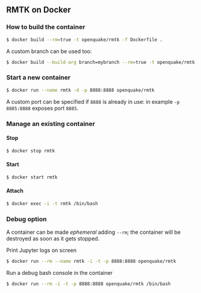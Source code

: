 ## RMTK on Docker

### How to build the container

```bash
$ docker build --rm=true -t openquake/rmtk -f Dockerfile .
```

A custom branch can be used too:

```bash
$ docker build --build-arg branch=mybranch --rm=true -t openquake/rmtk:mybranch -f Dockerfile .
```

### Start a new container

```bash
$ docker run --name rmtk -d -p 8888:8888 openquake/rmtk
```

A custom port can be specified if `8888` is already in use: in example `-p 8885:8888` exposes port `8885`.

### Manage an existing container

#### Stop

```bash
$ docker stop rmtk
```

#### Start

```bash
$ docker start rmtk
```

#### Attach

```bash
$ docker exec -i -t rmtk /bin/bash
```

### Debug option

A container can be made _ephemeral_ adding ``--rm``; the container will be destroyed as soon as it gets stopped.

Print Jupyter logs on screen

```bash
$ docker run --rm --name rmtk -i -t -p 8888:8888 openquake/rmtk
```

Run a debug bash console in the container

```bash
$ docker run --rm -i -t -p 8888:8888 openquake/rmtk /bin/bash
```
